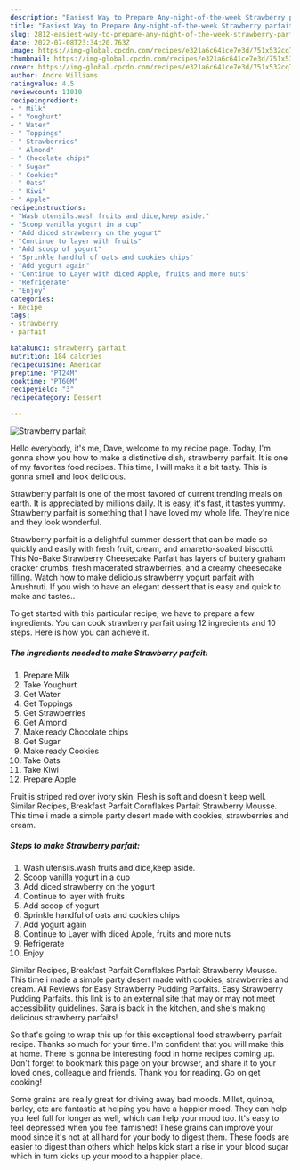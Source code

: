 ```yaml
---
description: "Easiest Way to Prepare Any-night-of-the-week Strawberry parfait"
title: "Easiest Way to Prepare Any-night-of-the-week Strawberry parfait"
slug: 2812-easiest-way-to-prepare-any-night-of-the-week-strawberry-parfait
date: 2022-07-08T23:34:20.763Z
image: https://img-global.cpcdn.com/recipes/e321a6c641ce7e3d/751x532cq70/strawberry-parfait-recipe-main-photo.jpg
thumbnail: https://img-global.cpcdn.com/recipes/e321a6c641ce7e3d/751x532cq70/strawberry-parfait-recipe-main-photo.jpg
cover: https://img-global.cpcdn.com/recipes/e321a6c641ce7e3d/751x532cq70/strawberry-parfait-recipe-main-photo.jpg
author: Andre Williams
ratingvalue: 4.5
reviewcount: 11010
recipeingredient:
- " Milk"
- " Youghurt"
- " Water"
- " Toppings"
- " Strawberries"
- " Almond"
- " Chocolate chips"
- " Sugar"
- " Cookies"
- " Oats"
- " Kiwi"
- " Apple"
recipeinstructions:
- "Wash utensils.wash fruits and dice,keep aside."
- "Scoop vanilla yogurt in a cup"
- "Add diced strawberry on the yogurt"
- "Continue to layer with fruits"
- "Add scoop of yogurt"
- "Sprinkle handful of oats and cookies chips"
- "Add yogurt again"
- "Continue to Layer with diced Apple, fruits and more nuts"
- "Refrigerate"
- "Enjoy"
categories:
- Recipe
tags:
- strawberry
- parfait

katakunci: strawberry parfait 
nutrition: 184 calories
recipecuisine: American
preptime: "PT24M"
cooktime: "PT60M"
recipeyield: "3"
recipecategory: Dessert

---
```



![Strawberry parfait](https://img-global.cpcdn.com/recipes/e321a6c641ce7e3d/751x532cq70/strawberry-parfait-recipe-main-photo.jpg)

Hello everybody, it's me, Dave, welcome to my recipe page. Today, I'm gonna show you how to make a distinctive dish, strawberry parfait. It is one of my favorites food recipes. This time, I will make it a bit tasty. This is gonna smell and look delicious.

Strawberry parfait is one of the most favored of current trending meals on earth. It is appreciated by millions daily. It is easy, it's fast, it tastes yummy. Strawberry parfait is something that I have loved my whole life. They're nice and they look wonderful.

Strawberry parfait is a delightful summer dessert that can be made so quickly and easily with fresh fruit, cream, and amaretto-soaked biscotti. This No-Bake Strawberry Cheesecake Parfait has layers of buttery graham cracker crumbs, fresh macerated strawberries, and a creamy cheesecake filling. Watch how to make delicious strawberry yogurt parfait with Anushruti. If you wish to have an elegant dessert that is easy and quick to make and tastes..


To get started with this particular recipe, we have to prepare a few ingredients. You can cook strawberry parfait using 12 ingredients and 10 steps. Here is how you can achieve it.

<!--inarticleads1-->

##### The ingredients needed to make Strawberry parfait:

1. Prepare  Milk
1. Take  Youghurt
1. Get  Water
1. Get  Toppings
1. Get  Strawberries
1. Get  Almond
1. Make ready  Chocolate chips
1. Get  Sugar
1. Make ready  Cookies
1. Take  Oats
1. Take  Kiwi
1. Prepare  Apple


Fruit is striped red over ivory skin. Flesh is soft and doesn&#39;t keep well. Similar Recipes, Breakfast Parfait Cornflakes Parfait Strawberry Mousse. This time i made a simple party desert made with cookies, strawberries and cream. 

<!--inarticleads2-->

##### Steps to make Strawberry parfait:

1. Wash utensils.wash fruits and dice,keep aside.
1. Scoop vanilla yogurt in a cup
1. Add diced strawberry on the yogurt
1. Continue to layer with fruits
1. Add scoop of yogurt
1. Sprinkle handful of oats and cookies chips
1. Add yogurt again
1. Continue to Layer with diced Apple, fruits and more nuts
1. Refrigerate
1. Enjoy


Similar Recipes, Breakfast Parfait Cornflakes Parfait Strawberry Mousse. This time i made a simple party desert made with cookies, strawberries and cream. All Reviews for Easy Strawberry Pudding Parfaits. Easy Strawberry Pudding Parfaits. this link is to an external site that may or may not meet accessibility guidelines. Sara is back in the kitchen, and she&#39;s making delicious strawberry parfaits! 

So that's going to wrap this up for this exceptional food strawberry parfait recipe. Thanks so much for your time. I'm confident that you will make this at home. There is gonna be interesting food in home recipes coming up. Don't forget to bookmark this page on your browser, and share it to your loved ones, colleague and friends. Thank you for reading. Go on get cooking!

Some grains are really great for driving away bad moods. Millet, quinoa, barley, etc are fantastic at helping you have a happier mood. They can help you feel full for longer as well, which can help your mood too. It's easy to feel depressed when you feel famished! These grains can improve your mood since it's not at all hard for your body to digest them. These foods are easier to digest than others which helps kick start a rise in your blood sugar which in turn kicks up your mood to a happier place.
